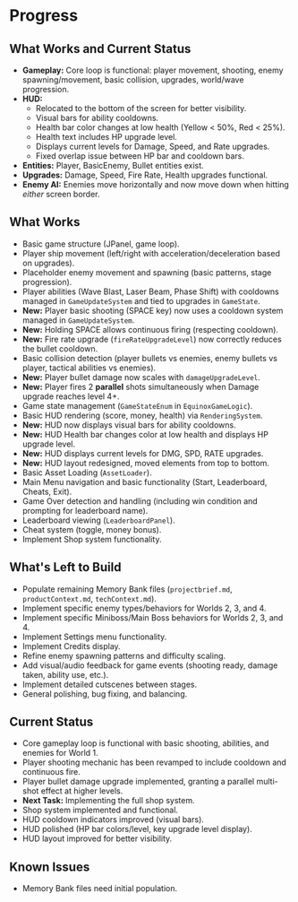 # Progress

## What Works and Current Status
- **Gameplay:** Core loop is functional: player movement, shooting, enemy spawning/movement, basic collision, upgrades, world/wave progression.
- **HUD:**
  - Relocated to the bottom of the screen for better visibility.
  - Visual bars for ability cooldowns.
  - Health bar color changes at low health (Yellow < 50%, Red < 25%).
  - Health text includes HP upgrade level.
  - Displays current levels for Damage, Speed, and Rate upgrades.
  - Fixed overlap issue between HP bar and cooldown bars.
- **Entities:** Player, BasicEnemy, Bullet entities exist.
- **Upgrades:** Damage, Speed, Fire Rate, Health upgrades functional.
- **Enemy AI:** Enemies move horizontally and now move down when hitting *either* screen border.

## What Works
- Basic game structure (JPanel, game loop).
- Player ship movement (left/right with acceleration/deceleration based on upgrades).
- Placeholder enemy movement and spawning (basic patterns, stage progression). 
- Player abilities (Wave Blast, Laser Beam, Phase Shift) with cooldowns managed in `GameUpdateSystem` and tied to upgrades in `GameState`.
- **New:** Player basic shooting (SPACE key) now uses a cooldown system managed in `GameUpdateSystem`.
- **New:** Holding SPACE allows continuous firing (respecting cooldown).
- **New:** Fire rate upgrade (`fireRateUpgradeLevel`) now correctly reduces the bullet cooldown.
- Basic collision detection (player bullets vs enemies, enemy bullets vs player, tactical abilities vs enemies).
- **New:** Player bullet damage now scales with `damageUpgradeLevel`.
- **New:** Player fires 2 **parallel** shots simultaneously when Damage upgrade reaches level 4+.
- Game state management (`GameStateEnum` in `EquinoxGameLogic`).
- Basic HUD rendering (score, money, health) via `RenderingSystem`.
- **New:** HUD now displays visual bars for ability cooldowns.
- **New:** HUD Health bar changes color at low health and displays HP upgrade level.
- **New:** HUD displays current levels for DMG, SPD, RATE upgrades.
- **New:** HUD layout redesigned, moved elements from top to bottom.
- Basic Asset Loading (`AssetLoader`).
- Main Menu navigation and basic functionality (Start, Leaderboard, Cheats, Exit).
- Game Over detection and handling (including win condition and prompting for leaderboard name).
- Leaderboard viewing (`LeaderboardPanel`).
- Cheat system (toggle, money bonus).
- Implement Shop system functionality.

## What's Left to Build
- Populate remaining Memory Bank files (`projectbrief.md`, `productContext.md`, `techContext.md`).
- Implement specific enemy types/behaviors for Worlds 2, 3, and 4.
- Implement specific Miniboss/Main Boss behaviors for Worlds 2, 3, and 4.
- Implement Settings menu functionality.
- Implement Credits display.
- Refine enemy spawning patterns and difficulty scaling.
- Add visual/audio feedback for game events (shooting ready, damage taken, ability use, etc.).
- Implement detailed cutscenes between stages.
- General polishing, bug fixing, and balancing.

## Current Status
- Core gameplay loop is functional with basic shooting, abilities, and enemies for World 1.
- Player shooting mechanic has been revamped to include cooldown and continuous fire.
- Player bullet damage upgrade implemented, granting a parallel multi-shot effect at higher levels.
- **Next Task:** Implementing the full shop system.
- Shop system implemented and functional.
- HUD cooldown indicators improved (visual bars).
- HUD polished (HP bar colors/level, key upgrade level display).
- HUD layout improved for better visibility.

## Known Issues
- Memory Bank files need initial population. 